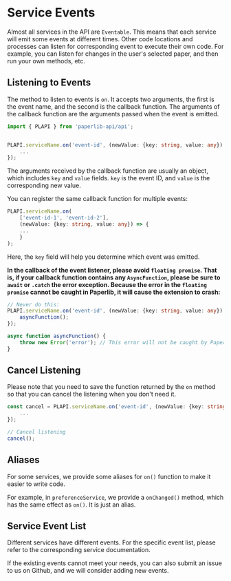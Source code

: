 # Service Events

Almost all services in the API are `Eventable`. This means that each service will emit some events at different times. Other code locations and processes can listen for corresponding event to execute their own code. For example, you can listen for changes in the user's selected paper, and then run your own methods, etc.

## Listening to Events

The method to listen to events is `on`. It accepts two arguments, the first is the event name, and the second is the callback function. The arguments of the callback function are the arguments passed when the event is emitted.


```typescript
import { PLAPI } from 'paperlib-api/api';


PLAPI.serviceName.on('event-id', (newValue: {key: string, value: any}) => {
    ...
});
```

The arguments received by the callback function are usually an object, which includes `key` and `value` fields. `key` is the event ID, and `value` is the corresponding new value.

You can register the same callback function for multiple events:

```typescript
PLAPI.serviceName.on(
    ['event-id-1', 'event-id-2'],
    (newValue: {key: string, value: any}) => {
    ...
    }
);
```

Here, the `key` field will help you determine which event was emitted.

**In the callback of the event listener, please avoid `floating promise`. That is, if your callback function contains any `AsyncFunction`, please be sure to `await` or `.catch` the error exception. Because the error in the `floating promise` cannot be caught in Paperlib, it will cause the extension to crash:**

```typescript
// Never do this:
PLAPI.serviceName.on('event-id', (newValue: {key: string, value: any}) => {
    asyncFunction();
});

async function asyncFunction() {
    throw new Error('error'); // This error will not be caught by Paperlib, and will cause the extension to crash.
}
```


## Cancel Listening

Please note that you need to save the function returned by the `on` method so that you can cancel the listening when you don't need it.

```typescript
const cancel = PLAPI.serviceName.on('event-id', (newValue: {key: string, value: any}) => {
    ...
});

// Cancel listening
cancel();
```

## Aliases

For some services, we provide some aliases for `on()` function to make it easier to write code.

For example, in `preferenceService`, we provide a `onChanged()` method, which has the same effect as `on()`. It is just an alias.

## Service Event List

Different services have different events. For the specific event list, please refer to the corresponding service documentation.

If the existing events cannot meet your needs, you can also submit an issue to us on Github, and we will consider adding new events.